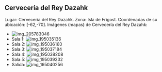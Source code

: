 ## Cervecería del Rey Dazahk
Lugar: Cervecería del Rey Dazahk.
Zona: Isla de Frigost.
Coordenadas de su ubicación: [-62,-70].
Imágenes (mapas) de Cervecería del Rey Dazahk:
- ![img_205783046](https://media.discordapp.net/attachments/1115311447145193482/1115347682010087565/205783046.jpg)
- Sala 1: ![img_195035136](https://media.discordapp.net/attachments/1115311447145193482/1115344983910793347/195035136.jpg)
- Sala 2: ![img_195036160](https://media.discordapp.net/attachments/1115311447145193482/1115344985525592206/195036160.jpg)
- Sala 3: ![img_195037184](https://media.discordapp.net/attachments/1115311447145193482/1115345004869713920/195037184.jpg)
- Sala 4: ![img_195038208](https://media.discordapp.net/attachments/1115311447145193482/1115345008388751410/195038208.jpg)
- Sala 5: ![img_195039232](https://media.discordapp.net/attachments/1115311447145193482/1115345010087432274/195039232.jpg)
- Salida: ![img_195040256](https://media.discordapp.net/attachments/1115311447145193482/1115345013178630264/195040256.jpg)